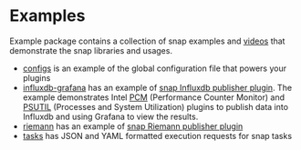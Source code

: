 <!--
http://www.apache.org/licenses/LICENSE-2.0.txt


Copyright 2015 Intel Corporation

Licensed under the Apache License, Version 2.0 (the "License");
you may not use this file except in compliance with the License.
You may obtain a copy of the License at

    http://www.apache.org/licenses/LICENSE-2.0

Unless required by applicable law or agreed to in writing, software
distributed under the License is distributed on an "AS IS" BASIS,
WITHOUT WARRANTIES OR CONDITIONS OF ANY KIND, either express or implied.
See the License for the specific language governing permissions and
limitations under the License.
-->

# Examples
Example package contains a collection of snap examples and [videos](./videos.md) that demonstrate the snap libraries and usages.

* [configs](./configs) is an example of the global configuration file that powers your plugins
* [influxdb-grafana](./influxdb-grafana) has an example of [snap Influxdb publisher plugin](https://github.com/intelsdi-x/snap-plugin-publisher-influxdb). The example demonstrates
Intel [PCM](https://software.intel.com/en-us/articles/intel-performance-counter-monitor) (Performance Counter Monitor) and [PSUTIL](https://github.com/intelsdi-x/snap-plugin-collector-psutil) (Processes and System Utilization) plugins to publish data into Influxdb and using Grafana to view the results. 
* [riemann](./riemann) has an example of [snap Riemann publisher plugin](https://github.com/intelsdi-x/snap-plugin-publisher-riemann) 
* [tasks](./tasks) has JSON and YAML formatted execution requests for snap tasks
